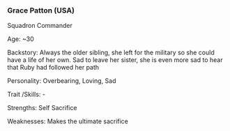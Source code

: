 ### Grace Patton (USA)

Squadron Commander

Age: ~30

Backstory: Always the older sibling, she left for the military so she could have a life of her own. Sad to leave her sister, she is even more sad to hear that Ruby had followed her path

Personality: Overbearing, Loving, Sad

Trait /Skills: -

Strengths: Self Sacrifice

Weaknesses: Makes the ultimate sacrifice